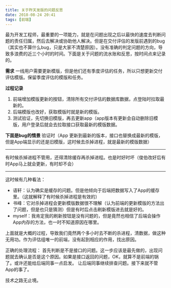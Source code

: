 ```yaml
---
title: 关于昨天发版的问题反思
date: 2018-08-24 20:41
tags: [前端]
---
```


最为开发工程师，最重要的一项能力，就是在问题出现之后以最快的速度去判断问题的责任归属，然后去解决或协助他人解决。但是在交付评估的发版前遇到的bug（其实也不算什么bug，只是大家不清楚原因）。没有准确的判定问题的方向，导致多浪费的近三个小时的时间。下面是关于问题的流水账和反思，按时间点来记录的。

<!-- more -->

**需求**
一线用户需要更新模版，但是他们还有季度评估的任务，所以只想更新交付评估模版。保留季度评估的模版和任务。

**过程记录**
1. 前端增加模版更新的按钮，清除所有交付评估的数据库数据，点登陆时拉取最新的。
2. 后端模版也改好，获取模版时就是新的模版。
3. 测试验证，先切换旧模版，再去更新app（app版本有更新会自动删除旧模版，用户登录后就会去拉取接口获取最新的模版数据。

 **下面是bug的情景**
验证时（App 更新到最新的版本，接口也替换成最新的模版，但是App端显示的还是旧模版，这时候去杀掉进程，就是最新的模版数据）
***
有时候杀掉进程不管用，还得清除缓存再杀掉进程。也是时好时坏（俊伯改好后有时App马上就会更新，有时却不会）
***
这时候有几种看法：
- 语轩：认为确实是缓存的问题。但是他倾向于后端把数据写入了App的缓存里。（这就解释了有时候杀掉进程是有效的）
- 书峰：它对杀掉进程会更新模版数据很不理解（认为前端的更新模版的方法出了问题，但是也只是猜测）但是有时后点击刷新模版进去就是好的。
- myself：我肯定我的刷新按钮是没有问题的，但是竟然也相信了后端会操作App内存的方法，也一时不知道原因在哪里。

上面就是大概的过程，导致我们竟然两个多小时去不断的杀进程，清数据，做这种无用功。作为评估组唯一的前端，没有起到相应的作用，找出原因。

正确的处理流程：
首先判断是不是接口的问题。这一步应该是最先做的，出现问题就去确认是否是这个原因。如果是接口返回的问题，OK，就算不是前端的锅了。或许还能给后端同事一点启发。 让后端同事继续排查问题。接下来就不管App的事了。

技术之路无止境。
